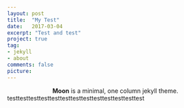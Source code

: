 ```yaml
---
layout: post
title:  "My Test"
date:   2017-03-04
excerpt: "Test and test"
project: true
tag:
- jekyll 
- about
comments: false
picture: 
---
```


<center><b>Moon</b> is a minimal, one column jekyll theme.</center>
testtesttesttesttesttesttesttesttesttesttesttesttest
